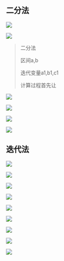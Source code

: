 ## 二分法

![](file://C:\Personal\Documents\IkMarkdown\.assets\316二分法.md149858.5418655.png)

![](file://C:\Personal\Documents\IkMarkdown\.assets\316二分法.md150602.046356.png)

> 二分法
>
> 区间a,b
>
> 迭代变量a1,b1,c1
>
> 计算过程首先让

![](file://C:\Personal\Documents\IkMarkdown\.assets\316二分法.md150976.1209527.png)

![](file://C:\Personal\Documents\IkMarkdown\.assets\316二分法.md150996.6350845.png)

![](file://C:\Personal\Documents\IkMarkdown\.assets\316二分法.md151372.8978418.png)

![](file://C:\Personal\Documents\IkMarkdown\.assets\316二分法.md152733.7709814.png)

## 迭代法

![](file://C:\Personal\Documents\IkMarkdown\.assets\316二分法.md152823.9848562.png)

![](file://C:\Personal\Documents\IkMarkdown\.assets\316二分法.md152887.5649778.png)

![](file://C:\Personal\Documents\IkMarkdown\.assets\316二分法.md153265.7995551.png)

![](file://C:\Personal\Documents\IkMarkdown\.assets\316二分法.md153447.6117376.png)

![](file://C:\Personal\Documents\IkMarkdown\.assets\316二分法.md153573.4817305.png)

![](file://C:\Personal\Documents\IkMarkdown\.assets\316二分法.md153694.9374618.png)

![](file://C:\Personal\Documents\IkMarkdown\.assets\316二分法.md153769.3793099.png)

![](file://C:\Personal\Documents\IkMarkdown\.assets\316二分法.md153872.797065.png)

![](file://C:\Personal\Documents\IkMarkdown\.assets\316二分法.md153994.1508552.png)
